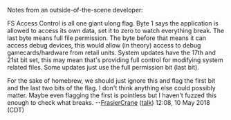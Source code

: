 Notes from an outside-of-the-scene developer:

FS Access Control is all one giant ulong flag. Byte 1 says the
application is allowed to access its own data, set it to zero to watch
everything break. The last byte means full file permission. The byte
before that means it can access debug devices, this would allow (in
theory) access to debug gamecards/hardware from retail units. System
updates have the 17th and 21st bit set, this may mean that's providing
full control for modifying system related files. Some updates just use
the full permission bit (last bit).

For the sake of homebrew, we should just ignore this and flag the first
bit and the last two bits of the flag. I don't think anything else could
possibly matter. Maybe even flagging the first is pointless but I
haven't fuzzed this enough to check what breaks.
--[FrasierCrane](User:FrasierCrane "wikilink")
([talk](User%20talk:FrasierCrane.md "wikilink")) 12:08, 10 May 2018
(CDT)
